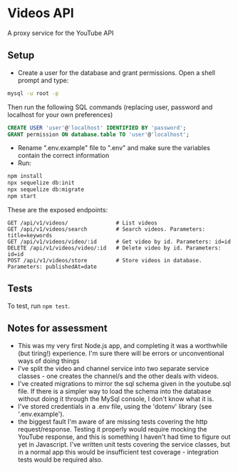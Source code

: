 # Videos API

A proxy service for the YouTube API

## Setup
* Create a user for the database and grant permissions. Open a shell prompt and type:
```bash
mysql -u root -p
```
Then run the following SQL commands (replacing user, password and localhost for your own preferences)
```sql
CREATE USER 'user'@'localhost' IDENTIFIED BY 'password';
GRANT permission ON database.table TO 'user'@'localhost';
```
* Rename ".env.example" file to ".env" and make sure the variables contain the correct information
* Run:
```bash
npm install
npx sequelize db:init
npx sequelize db:migrate
npm start
```

These are the exposed endpoints:
```
GET /api/v1/videos/               # List videos
GET /api/v1/videos/search         # Search videos. Parameters: title=keywords
GET /api/v1/videos/video/:id      # Get video by id. Parameters: id=id
DELETE /api/v1/videos/video/:id   # Delete video by id. Parameters: id=id
POST /api/v1/videos/store         # Store videos in database. Parameters: publishedAt=date
```

## Tests
To test, run `npm test`.

## Notes for assessment
* This was my very first Node.js app, and completing it was a worthwhile (but tiring!) experience. I'm sure there will be errors or unconventional ways of doing things
* I've split the video and channel service into two separate service classes - one creates the channel/s and the other deals with videos.
* I've created migrations to mirror the sql schema given in the youtube.sql file. If there is a simpler way to load the schema into the database without doing it through the MySql console, I don't know what it is.
* I've stored credentials in a .env file, using the 'dotenv' library (see '.env.example').
* the biggest fault I'm aware of are missing tests covering the http request/response. Testing it properly would require mocking the YouTube response, and this is something I haven't had time to figure out yet in Javascript. I've written unit tests covering the service classes, but in a normal app this would be insufficient test coverage - integration tests would be required also.
